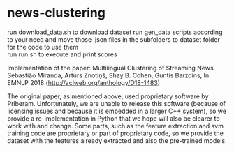 # news-clustering

run download_data.sh to download dataset
run gen_data scripts according to your need and move those .json files in the subfolders to dataset folder for the code to use them  
run run.sh to execute and print scores

Implementation of the paper: Multilingual Clustering of Streaming News, Sebastião Miranda, Artūrs Znotiņš, Shay B. Cohen, Guntis Barzdins, In EMNLP 2018 (http://aclweb.org/anthology/D18-1483)

The original paper, as mentioned above, used proprietary software by Priberam. Unfortunately, we are unable to release this software (because of licensing issues and because it is embedded in a larger C++ system), so we provide a re-implementation in Python that we hope will also be clearer to work with and change. Some parts, such as the feature extraction and svm training code are proprietary or part of proprietary code, so we provide the dataset with the features already extracted and also the pre-trained models.
